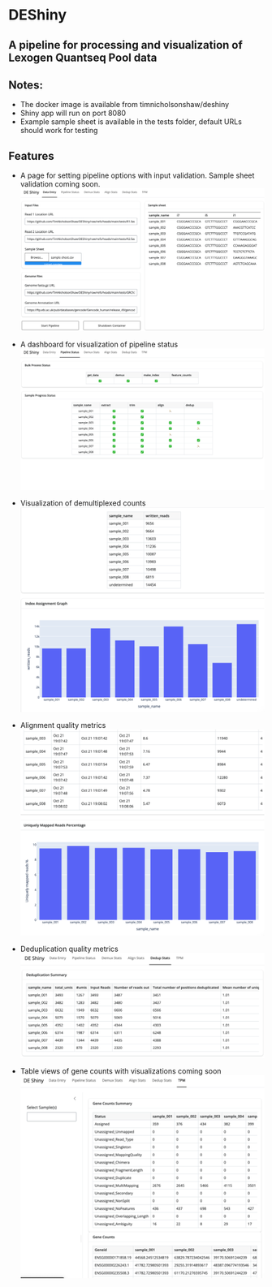 # DEShiny
## A pipeline for processing and visualization of Lexogen Quantseq Pool data

## Notes:
- The docker image is available from timnicholsonshaw/deshiny
- Shiny app will run on port 8080
- Example sample sheet is available in the tests folder, default URLs should work for testing

## Features
- A page for setting pipeline options with input validation. Sample sheet validation coming soon.
![Pipeline Options](tests/img/data_entry_example.png)

- A dashboard for visualization of pipeline status
![Pipeline Status](tests/img/pipeline_status_example.png)

- Visualization of demultiplexed counts
![Demux Stats](tests/img/demux_stats_example.png)

- Alignment quality metrics
![Align Stats](tests/img/align_stats_example.png)

- Deduplication quality metrics
![Dedup Stats](tests/img/dedup_stats_example.png)

- Table views of gene counts with visualizations coming soon
![Gene Counts](tests/img/gene_counts_example.png)


